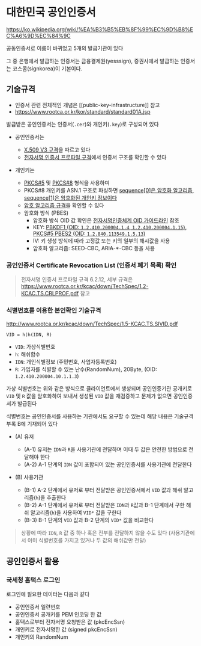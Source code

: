 # 대한민국 공인인증서

<https://ko.wikipedia.org/wiki/%EA%B3%B5%EB%8F%99%EC%9D%B8%EC%A6%9D%EC%84%9C>

공동인증서로 이름이 바뀌었고 5개의 발급기관이 있다

그 중 은행에서 발급하는 인증서는 금융결제원(yesssign), 증권사에서 발급하는 인증서는 코스콤(signkorea)이 기본이다.

## 기술규격

- 인증서 관련 전체적인 개념은 [[public-key-infrastructure]] 참고
- <https://www.rootca.or.kr/kor/standard/standard01A.jsp>

발급받은 공인인증서는 인증서(`.cer`)와 개인키(`.key`)로 구성되어 있다

- 공인인증서는

  - [X.509 V3 규격](https://en.wikipedia.org/wiki/X.509#Structure_of_a_certificate)을 따르고 있다
  - [전자서명 인증서 프로파일 규격](https://www.rootca.or.kr/kcac/down/TechSpec/1.1-KCAC.TS.CERTPROF.pdf)에서 인증서 구조를 확인할 수 있다

- 개인키는

  - [PKCS#5](https://datatracker.ietf.org/doc/html/rfc2898) 및 [PKCS#8](https://en.wikipedia.org/wiki/PKCS_8) 형식을 사용하며
  - PKCS#8 개인키를 ASN.1 구조로 파싱하면 [sequence[0]은 암호화 알고리즘, sequence[1]은 암호화된 개인키 정보이다](https://github.com/bcgit/bc-java/blob/f4ba48a0fab38264bce4d1898637de19fc787e9c/core/src/main/java/org/bouncycastle/asn1/pkcs/EncryptedPrivateKeyInfo.java#L21)
  - [암호 알고리즘 규격](https://www.rootca.or.kr/kcac/down/TechSpec/2.3-KCAC.TS.ENC.pdf)을 확인할 수 있다
  - 암호화 방식 (PBES)
    - 암호화 방식 OID 값 확인은 [전자서명인증체계 OID 가이드라인](https://www.rootca.or.kr/kcac/down/Guide/Object_Identifier_Guideline_for_the_Electronic_Signature_Certification_System.pdf) 참조
    - KEY: [PBKDF1 (OID: `1.2.410.200004.1.4`, `1.2.410.200004.1.15`)](https://seed.kisa.or.kr/kisa/algorithm/EgovSeedInfo.do), [PKCS#5 PBES2 (OID: `1.2.840.113549.1.5.13`)](https://datatracker.ietf.org/doc/html/rfc8018#section-6.2)
    - IV: 키 생성 방식에 따라 고정값 또는 키의 일부의 해시값을 사용
    - 암호화 알고리즘: SEED-CBC, ARIA-\*-CBC 등을 사용

### 공인인증서 Certificate Revocation List (인증서 폐기 목록) 확인

> 전자서명 인증서 프로파일 규격 6.2.12, 세부 규격은 <https://www.rootca.or.kr/kcac/down/TechSpec/1.2-KCAC.TS.CRLPROF.pdf> 참고

### 식별번호를 이용한 본인확인 기술규격

<http://www.rootca.or.kr/kcac/down/TechSpec/1.5-KCAC.TS.SIVID.pdf>

`VID = h(h(IDN, R)`

- `VID`: 가상식별번호
- `h`: 해쉬함수
- `IDN`: 개인식별정보 (주민번호, 사업자등록번호)
- `R`: 가입자를 식별할 수 있는 난수(RandomNum), 20Byte, (OID: `1.2.410.200004.10.1.1.3`)

가상 식별번호는 위와 같은 방식으로 클라이언트에서 생성되며
공인인증기관 공개키로 `VID` 및 `R` 값을 암호화하여 보내서 생성된 `VID` 값을 재검증하고 문제가 없으면 공인인증서가 발급된다

식별번호는 공인인증서를 사용하는 기관에서도 요구할 수 있는데 해당 내용은 기술규격 부록 B에 기재되어 있다

- (A) 유저

  - (A-1) 유저는 `IDN`과 `R`을 사용기관에 전달하며 이때 두 값은 안전한 방법으로 전달해야 한다
  - (A-2) A-1 단계의 `IDN` 값이 포함되어 있는 공인인증서를 사용기관에 전달한다

- (B) 사용기관

  - (B-1) A-2 단계에서 유저로 부터 전달받은 공인인증서에서 `VID` 값과 해쉬 알고리즘(`h`)을 추출한다
  - (B-2) A-1 단계에서 유저로 부터 전달받은 `IDN`과 `R`값과 B-1 단계에서 구한 해쉬 알고리즘(`h`)을 사용하여 `VID*` 값을 구한다
  - (B-3) B-1 단계의 `VID` 값과 B-2 단계의 `VID*` 값을 비교한다

> 상황에 따라 `IDN`, `R` 값 중 하나 혹은 전부를 전달하지 않을 수도 있다 (사용기관에서 이미 식별번호를 가지고 있거나 두 값의 해쉬값만 전달)

## 공인인증서 활용

### 국세청 홈택스 로그인

로그인에 필요한 데이터는 다음과 같다

- 공인인증서 일련번호
- 공인인증서 공개키를 PEM 인코딩 한 값
- 홈택스로부터 전자서명 요청받은 값 (pkcEncSsn)
- 개인키로 전자서명한 값 (signed pkcEncSsn)
- 개인키의 RandomNum
